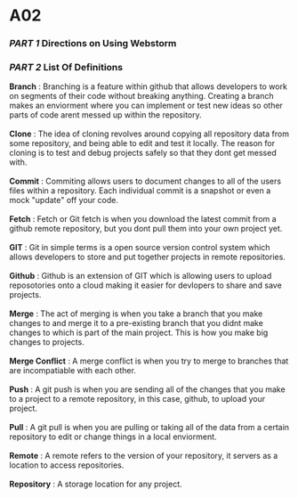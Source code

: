 # A02
### _PART 1_ Directions on Using Webstorm


### _PART 2_ List Of Definitions

**Branch** : Branching is a feature within github that allows developers to work on segments of their code without breaking anything. Creating a branch makes an enviorment where you can implement or test new ideas so other parts of code arent messed up within the repository. <br/><br/>
**Clone** : The idea of cloning revolves around copying all repository data from some repository, and being able to edit and test it locally. The reason for cloning is to test and debug projects safely so that they dont get messed with.<br/><br/>
**Commit** : Commiting allows users to document changes to all of the users files within a repository. Each individual commit is a snapshot or even a mock "update" off your code.  <br/><br/>
**Fetch** : Fetch or Git fetch is when you download the latest commit from a github remote repository, but you dont pull them into your own project yet. <br/><br/>
**GIT** : Git in simple terms is a open source version control system which allows developers to store and put together projects in remote repositories. <br/><br/>
**Github** : Github is an extension of GIT which is allowing users to upload reposotories onto a cloud making it easier for devlopers to share and save projects.<br/><br/>
**Merge** : The act of merging is when you take a branch that you make changes to and merge it to a pre-existing branch that you didnt make changes to which is part of the main project. This is how you make big changes to projects.<br/><br/>
**Merge Conflict** : A merge conflict is when you try to merge to branches that are incompatiable with each other.<br/><br/>
**Push** : A git push is when you are sending all of the changes that you make to a project to a remote repository, in this case, github, to upload your project.<br/><br/>
**Pull** : A git pull is when you are pulling or taking all of the data from a certain repository to edit or change things in a local enviorment.<br/><br/>
**Remote** : A remote refers to the version of your repository, it servers as a location to access repositories.<br/><br/>
**Repository** : A storage location for any project. <br/>
